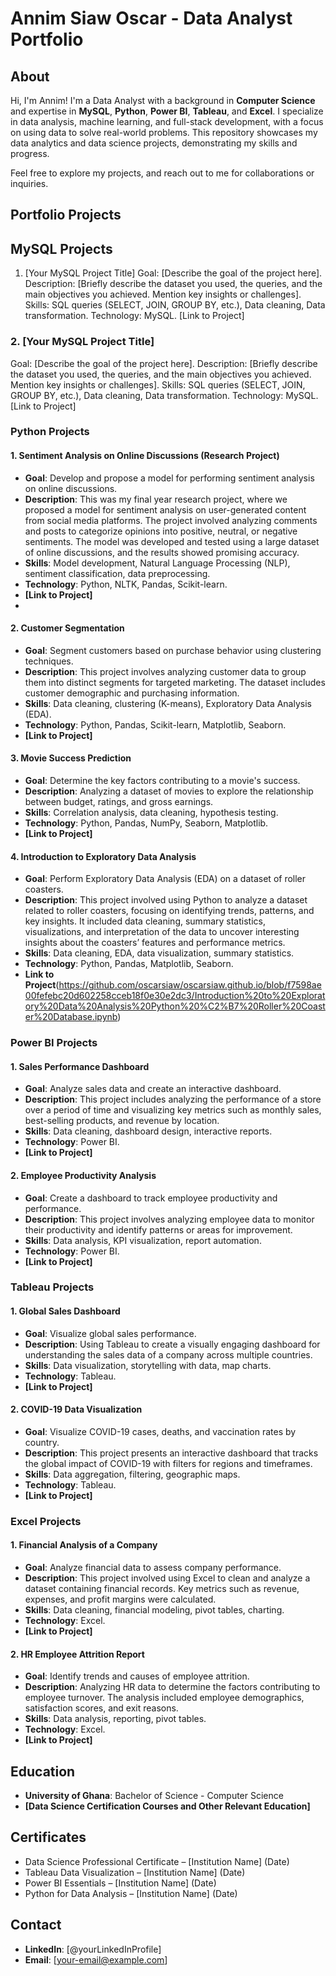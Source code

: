 # Annim Siaw Oscar - Data Analyst Portfolio

## About
Hi, I'm Annim! I'm a Data Analyst with a background in **Computer Science** and expertise in **MySQL**, **Python**, **Power BI**, **Tableau**, and **Excel**. I specialize in data analysis, machine learning, and full-stack development, with a focus on using data to solve real-world problems. This repository showcases my data analytics and data science projects, demonstrating my skills and progress.

Feel free to explore my projects, and reach out to me for collaborations or inquiries.

## Portfolio Projects

## MySQL Projects
1. [Your MySQL Project Title]
Goal: [Describe the goal of the project here].
Description: [Briefly describe the dataset you used, the queries, and the main objectives you achieved. Mention key insights or challenges].
Skills: SQL queries (SELECT, JOIN, GROUP BY, etc.), Data cleaning, Data transformation.
Technology: MySQL.
[Link to Project]

### 2. [Your MySQL Project Title]
Goal: [Describe the goal of the project here].
Description: [Briefly describe the dataset you used, the queries, and the main objectives you achieved. Mention key insights or challenges].
Skills: SQL queries (SELECT, JOIN, GROUP BY, etc.), Data cleaning, Data transformation.
Technology: MySQL.
[Link to Project]


### Python Projects

#### 1. Sentiment Analysis on Online Discussions (Research Project)
- **Goal**: Develop and propose a model for performing sentiment analysis on online discussions.
- **Description**: This was my final year research project, where we proposed a model for sentiment analysis on user-generated content from social media platforms. The project involved analyzing comments and posts to categorize opinions into positive, neutral, or negative sentiments. The model was developed and tested using a large dataset of online discussions, and the results showed promising accuracy.
- **Skills**: Model development, Natural Language Processing (NLP), sentiment classification, data preprocessing.
- **Technology**: Python, NLTK, Pandas, Scikit-learn.
- **[Link to Project]**
- 
#### 2. Customer Segmentation
- **Goal**: Segment customers based on purchase behavior using clustering techniques.
- **Description**: This project involves analyzing customer data to group them into distinct segments for targeted marketing. The dataset includes customer demographic and purchasing information.
- **Skills**: Data cleaning, clustering (K-means), Exploratory Data Analysis (EDA).
- **Technology**: Python, Pandas, Scikit-learn, Matplotlib, Seaborn.
- **[Link to Project]**

#### 3. Movie Success Prediction
- **Goal**: Determine the key factors contributing to a movie's success.
- **Description**: Analyzing a dataset of movies to explore the relationship between budget, ratings, and gross earnings.
- **Skills**: Correlation analysis, data cleaning, hypothesis testing.
- **Technology**: Python, Pandas, NumPy, Seaborn, Matplotlib.
- **[Link to Project]**

 #### 4. Introduction to Exploratory Data Analysis
- **Goal**: Perform Exploratory Data Analysis (EDA) on a dataset of roller coasters.
- **Description**: This project involved using Python to analyze a dataset related to roller coasters, focusing on identifying trends, patterns, and key insights. It included data cleaning, summary statistics, visualizations, and interpretation of the data to uncover interesting insights about the coasters’ features and performance metrics.
- **Skills**: Data cleaning, EDA, data visualization, summary statistics.
- **Technology**: Python, Pandas, Matplotlib, Seaborn.
- **Link to Project**(https://github.com/oscarsiaw/oscarsiaw.github.io/blob/f7598ae00fefebc20d602258cceb18f0e30e2dc3/Introduction%20to%20Exploratory%20Data%20Analysis%20Python%20%C2%B7%20Roller%20Coaster%20Database.ipynb)


### Power BI Projects

#### 1. Sales Performance Dashboard
- **Goal**: Analyze sales data and create an interactive dashboard.
- **Description**: This project includes analyzing the performance of a store over a period of time and visualizing key metrics such as monthly sales, best-selling products, and revenue by location.
- **Skills**: Data cleaning, dashboard design, interactive reports.
- **Technology**: Power BI.
- **[Link to Project]**

#### 2. Employee Productivity Analysis
- **Goal**: Create a dashboard to track employee productivity and performance.
- **Description**: This project involves analyzing employee data to monitor their productivity and identify patterns or areas for improvement.
- **Skills**: Data analysis, KPI visualization, report automation.
- **Technology**: Power BI.
- **[Link to Project]**

### Tableau Projects

#### 1. Global Sales Dashboard
- **Goal**: Visualize global sales performance.
- **Description**: Using Tableau to create a visually engaging dashboard for understanding the sales data of a company across multiple countries.
- **Skills**: Data visualization, storytelling with data, map charts.
- **Technology**: Tableau.
- **[Link to Project]**

#### 2. COVID-19 Data Visualization
- **Goal**: Visualize COVID-19 cases, deaths, and vaccination rates by country.
- **Description**: This project presents an interactive dashboard that tracks the global impact of COVID-19 with filters for regions and timeframes.
- **Skills**: Data aggregation, filtering, geographic maps.
- **Technology**: Tableau.
- **[Link to Project]**

### Excel Projects

#### 1. Financial Analysis of a Company
- **Goal**: Analyze financial data to assess company performance.
- **Description**: This project involved using Excel to clean and analyze a dataset containing financial records. Key metrics such as revenue, expenses, and profit margins were calculated.
- **Skills**: Data cleaning, financial modeling, pivot tables, charting.
- **Technology**: Excel.
- **[Link to Project]**

#### 2. HR Employee Attrition Report
- **Goal**: Identify trends and causes of employee attrition.
- **Description**: Analyzing HR data to determine the factors contributing to employee turnover. The analysis included employee demographics, satisfaction scores, and exit reasons.
- **Skills**: Data analysis, reporting, pivot tables.
- **Technology**: Excel.
- **[Link to Project]**

## Education
- **University of Ghana**: Bachelor of Science - Computer Science
- **[Data Science Certification Courses and Other Relevant Education]**

## Certificates
- Data Science Professional Certificate – [Institution Name] (Date)
- Tableau Data Visualization – [Institution Name] (Date)
- Power BI Essentials – [Institution Name] (Date)
- Python for Data Analysis – [Institution Name] (Date)

## Contact
- **LinkedIn**: [@yourLinkedInProfile]
- **Email**: [your-email@example.com]

